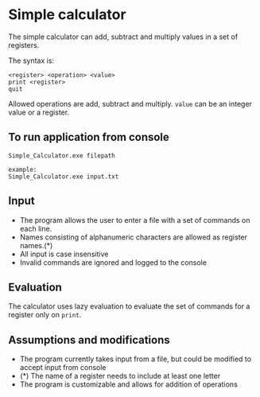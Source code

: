# Simple calculator

The simple calculator can add, subtract and multiply values in a set of registers.

The syntax is:
```
<register> <operation> <value>
print <register>
quit
```

Allowed operations are add, subtract and multiply.
`value` can be an integer value or a register.

## To run application from console
```
Simple_Calculator.exe filepath

example:
Simple_Calculator.exe input.txt
```

## Input
- The program allows the user to enter a file with a set of commands on each line.
- Names consisting of alphanumeric characters are allowed as register names.(*)
- All input is case insensitive
- Invalid commands are ignored and logged to the console

## Evaluation
The calculator uses lazy evaluation to evaluate the set of commands for a register only on `print`.

## Assumptions and modifications
- The program currently takes input from a file, but could be modified to accept input from console
- (*) The name of a register needs to include at least one letter
- The program is customizable and allows for addition of operations
